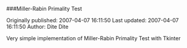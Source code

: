 ###Miller-Rabin Primality Test

Originally published: 2007-04-07 16:11:50
Last updated: 2007-04-07 16:11:50
Author: Dite Dite

Very simple implementation of Miller-Rabin Primality Test with Tkinter